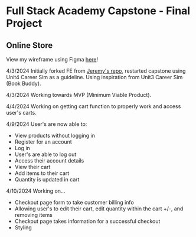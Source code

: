 # Full Stack Academy Capstone - Final Project
## Online Store

View my wireframe using Figma [here](https://www.figma.com/file/gaF3tD8S8R3tP2W4P4gk8C/jay-brdy's-Wireframe-for-Capstone-Project?type=whiteboard&node-id=0%3A1&t=cKUICFxSR8Jok0he-1)!


4/3/2024 Initially forked FE from [Jeremy's repo](https://github.com/FullstackAcademy/2302-ACC-Capstone-FE), restarted capstone using Unit4 Career Sim as a guideline. Using inspiration from Unit3 Career Sim (Book Buddy). 

4/3/2024 Working towards MVP (Minimum Viable Product).

4/4/2024 Working on getting cart function to properly work and access user's carts. 

4/9/2024 User's are now able to:
* View products without logging in
* Register for an account
* Log in
* User's are able to log out
* Access their account details
* View their cart
* Add items to their cart
* Quantity is updated in cart

4/10/2024 Working on...
* Checkout page form to take customer billing info 
* Allowing user's to edit their cart, edit quantity within the cart +/-, and removing items
* Checkout page takes information for a successful checkout
* Styling 